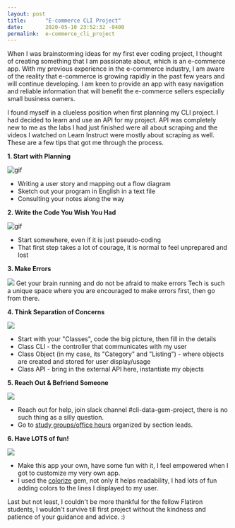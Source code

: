 ```yaml
---
layout: post
title:      "E-commerce CLI Project"
date:       2020-05-10 23:52:32 -0400
permalink:  e-commerce_cli_project
---
```



When I was brainstorming ideas for my first ever coding project, I thought of creating something that I am passionate about, which is an e-commerce app. With my previous experience in the e-commerce industry, I am aware of the reality that e-commerce is growing rapidly in the past few years and will continue developing. I am keen to provide an app with easy navigation and reliable information that will benefit the e-commerce sellers especially small business owners.

I found myself in a clueless position when first planning my CLI project. I had decided to learn and use an API for my project. API was completely new to me as the labs I had just finished were all about scraping and the videos I watched on Learn Instruct were mostly about scraping as well. These are a few tips that got me through the process.

**1. Start with Planning**

![gif](https://lovelyweddingskc.com/wp-content/uploads/2019/10/Funny-Wedding-Planning-GIF.gif)
* Writing a user story and mapping out a flow diagram
* Sketch out your program in English in a text file
* Consulting your notes along the way



**2. Write the Code You Wish You Had**

![gif](https://media.giphy.com/media/mCRJDo24UvJMA/200.gif)
* Start somewhere, even if it is just pseudo-coding
* That first step takes a lot of courage, it is normal to feel unprepared and lost

**3. Make Errors**

![](https://pbs.twimg.com/profile_images/378800000248342720/dbbbc0880a91087cb2e4a5dda24b324b.jpeg)
Get your brain running and do not be afraid to make errors
Tech is such a unique space where you are encouraged to make errors first, then go from there.

**4. Think Separation of Concerns**

![](https://www.omnisend.com/blog/wp-content/uploads/2016/09/funny-gifs-3.gif)
* Start with your "Classes", code the big picture, then fill in the details
* Class CLI - the controller that communicates with my user
* Class Object (in my case, its "Category" and "Listing") - where objects are created and stored for user display/usage
* Class API - bring in the external API here, instantiate my objects

**5. Reach Out & Befriend Someone**

![](https://i.pinimg.com/originals/c5/66/f9/c566f94fb21b632c60592141f1ed09d2.gif)
* Reach out for help, join slack channel #cli-data-gem-project, there is no such thing as a silly question.
* Go to [study groups/office hours](http://learn.co/study-groups) organized by section leads.


**6. Have LOTS of fun!**

![](https://media.giphy.com/media/WAazKNEk4s0Ug/giphy.gif)
* Make this app your own, have some fun with it, I feel empowered when I got to customize my very own app.
* I used the [colorize](http://rubygems.org/gems/colorize/versions/0.8.1) gem, not only it helps readability, I had lots of fun adding colors to the lines I displayed to my user.

Last but not least, I couldn't be more thankful for the fellow Flatiron students, I wouldn't survive till first project without the kindness and patience of your guidance and advice. :)
